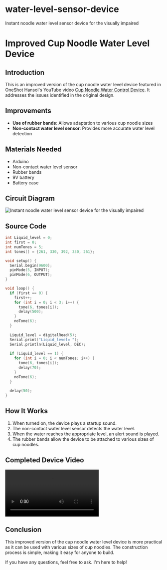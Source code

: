 # water-level-sensor-device
 Instant noodle water level sensor device for the visually impaired






# Improved Cup Noodle Water Level Device

## Introduction

This is an improved version of the cup noodle water level device featured in OneShot Hansol's YouTube video [Cup Noodle Water Control Device](https://www.youtube.com/shorts/jPbPJbluq0A). It addresses the issues identified in the original design.

## Improvements

- **Use of rubber bands**: Allows adaptation to various cup noodle sizes
- **Non-contact water level sensor**: Provides more accurate water level detection

## Materials Needed

- Arduino
- Non-contact water level sensor
- Rubber bands
- 9V battery
- Battery case

## Circuit Diagram

![Instant noodle water level sensor device for the visually impaired](https://raw.githubusercontent.com/felixkim0719/water-level-sensor-device/main/Schematic.jpg)

## Source Code

```cpp
int Liquid_level = 0;
int first = 0;
int numTones = 5;
int tones[] = {261, 330, 392, 330, 261};

void setup() {
  Serial.begin(9600);
  pinMode(5, INPUT);
  pinMode(6, OUTPUT);
}

void loop() {
  if (first == 0) {
    first++;
    for (int i = 0; i < 3; i++) {
      tone(6, tones[i]);
      delay(500);
    }
    noTone(6);
  }
  
  Liquid_level = digitalRead(5);
  Serial.print("Liquid_level= ");
  Serial.println(Liquid_level, DEC);
  
  if (Liquid_level == 1) {
    for (int i = 0; i < numTones; i++) {
      tone(6, tones[i]);
      delay(70);
    }
    noTone(6);
  }
  
  delay(50);
}
```

## How It Works

1. When turned on, the device plays a startup sound.
2. The non-contact water level sensor detects the water level.
3. When the water reaches the appropriate level, an alert sound is played.
4. The rubber bands allow the device to be attached to various sizes of cup noodles.

## Completed Device Video

![Demo](https://raw.githubusercontent.com/felixkim0719/water-level-sensor-device/main/demo.mp4)

## Conclusion

This improved version of the cup noodle water level device is more practical as it can be used with various sizes of cup noodles. The construction process is simple, making it easy for anyone to build.

If you have any questions, feel free to ask. I'm here to help!
